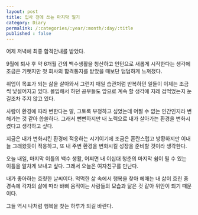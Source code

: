 ```yaml
---
layout: post
title: 입사 전에 쓰는 마지막 일기
category: Diary
permalink: /:categories/:year/:month/:day/:title
published : false
---
```


어제 저녁에 최종 합격안내를 받았다.

9월에 퇴사 후 약 6개월 간의 백수생활을 청산하고 인턴으로 새롭게 시작한다는 생각에 조금은 기뻣지만 첫 회사의 합격통지를 받았을 때보단 덤덤하게 느껴졌다.

취업이 목표가 되는 삶을 살아와서 그런지 매일 습관처럼 반복하던 일들이 이제는 조금씩 낯설어지고 있다.  몰입해서 하던 공부들도 앞으로 계속 할 생각에 지레 겁먹었는지 눈길조차 주지 않고 있다.

사람이 환경에 따라 변한다는 말, 그토록 부정하고 싶었는데 어쩔 수 없는 인간인지라 변해가는 것 같아 씁쓸하다. 그래서 뻔뻔하지만 내 노력으로 내가 살아가는 환경을 변화시켰다고 생각하고 싶다.

지금은 내가 변화시킨 환경에 적응하는 시기이기에 조금은 혼란스럽고 방황하지만 이내 늘 그래왔듯이 적응하고, 또 내 주변 환경을 변화시킬 성장을 준비할 것이라 생각한다.

오늘 내일, 마지막 이틀의 백수 생활, 어쩌면 내 이십대 청춘의 마지막 쉼이 될 수 있는 이틀을 알차게 보내고 싶다. 그래서 오늘은 여자친구를 만난다. 

내가 좋아하는 흐릿한 날씨이다. 먹먹한 삶 속에서 행복을 찾아 헤매는 내 삶이 흐린 풍경속에 각자의 삶에 따라 바삐 움직이는 사람들의 모습과 닮은 것 같아 위안이 되기 때문이다. 

그들 역시 나처럼 행복을 찾는 하루가 되길 바란다.